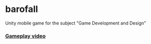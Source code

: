 # barofall
Unity mobile game for the subject "Game Development and Design"

### [Gameplay video](https://youtu.be/UGy84Rp1Hzg)

